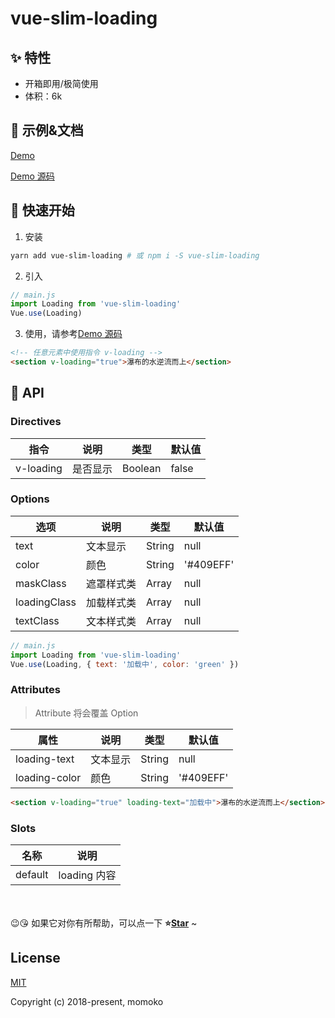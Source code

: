 # vue-slim-loading

## ✨ 特性

- 开箱即用/极简使用
- 体积：6k

## 🐠 示例&文档

[Demo](https://wannaxiao.github.io/vue-slim-loading/demo/dist/)

[Demo 源码](https://github.com/wannaxiao/vue-slim-loading/blob/master/demo/App.vue)

## 🚀 快速开始

1.  安装

```bash
yarn add vue-slim-loading # 或 npm i -S vue-slim-loading
```

2.  引入

```js
// main.js
import Loading from 'vue-slim-loading'
Vue.use(Loading)
```

3.  使用，请参考[Demo 源码](https://github.com/wannaxiao/vue-slim-loading/blob/master/demo/App.vue)

```html
<!-- 任意元素中使用指令 v-loading -->
<section v-loading="true">瀑布的水逆流而上</section>
```

## 🔌 API

### Directives

| 指令      | 说明     | 类型    | 默认值 |
| --------- | -------- | ------- | ------ |
| v-loading | 是否显示 | Boolean | false  |

### Options

| 选项         | 说明       | 类型   | 默认值    |
| ------------ | ---------- | ------ | --------- |
| text         | 文本显示   | String | null      |
| color        | 颜色       | String | '#409EFF' |
| maskClass    | 遮罩样式类 | Array  | null      |
| loadingClass | 加载样式类 | Array  | null      |
| textClass    | 文本样式类 | Array  | null      |

```js
// main.js
import Loading from 'vue-slim-loading'
Vue.use(Loading, { text: '加载中', color: 'green' })
```

### Attributes

> Attribute 将会覆盖 Option

| 属性          | 说明     | 类型   | 默认值    |
| ------------- | -------- | ------ | --------- |
| loading-text  | 文本显示 | String | null      |
| loading-color | 颜色     | String | '#409EFF' |

```html
<section v-loading="true" loading-text="加载中">瀑布的水逆流而上</section>
```

### Slots

| 名称     | 说明           |
| -------- | -------------- |
| default  | loading 内容   |

<br>
<br>
😉😘 如果它对你有所帮助，可以点一下 <b>⭐️<a href="#">Star</a></b> ~

## License

[MIT](http://opensource.org/licenses/MIT)

Copyright (c) 2018-present, momoko
